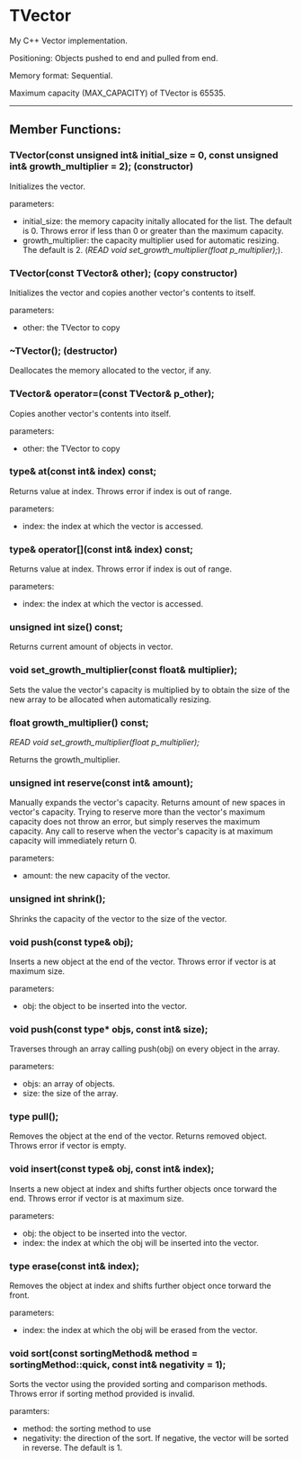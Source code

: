 # TVector

My C++ Vector implementation.

Positioning: Objects pushed to end and pulled from end.

Memory format: Sequential.

Maximum capacity (MAX_CAPACITY) of TVector is 65535.

---

## Member Functions:
### TVector(const unsigned int& initial_size = 0, const unsigned int& growth_multiplier = 2); (constructor)

Initializes the vector.

parameters:
- initial_size: the memory capacity initally allocated for the list. The default is 0. Throws error if less than 0 or greater than the maximum capacity.
- growth_multiplier: the capacity multiplier used for automatic resizing. The default is 2. (*READ void set_growth_multiplier(float p_multiplier);*).

### TVector(const TVector& other); (copy constructor)

Initializes the vector and copies another vector's contents to itself.

parameters:
- other: the TVector to copy

### ~TVector(); (destructor)

Deallocates the memory allocated to the vector, if any.

### TVector& operator=(const TVector& p_other);

Copies another vector's contents into itself.

parameters:
- other: the TVector to copy

### type& at(const int& index) const;

Returns value at index. Throws error if index is out of range.

parameters:
- index: the index at which the vector is accessed.

### type& operator[](const int& index) const;

Returns value at index. Throws error if index is out of range.

parameters:
- index: the index at which the vector is accessed.

### unsigned int size() const;

Returns current amount of objects in vector.

### void set_growth_multiplier(const float& multiplier);

Sets the value the vector's capacity is multiplied by to obtain the size of the new array to be allocated when automatically resizing.

### float growth_multiplier() const;

*READ void set_growth_multiplier(float p_multiplier);*

Returns the growth_multiplier.

### unsigned int reserve(const int& amount);

Manually expands the vector's capacity. Returns amount of new spaces in vector's capacity. Trying to reserve more than the vector's maximum capacity does not throw an error, but simply reserves the maximum capacity. Any call to reserve when the vector's capacity is at maximum capacity will immediately return 0.

parameters:
- amount: the new capacity of the vector.

### unsigned int shrink();

Shrinks the capacity of the vector to the size of the vector.

### void push(const type& obj);

Inserts a new object at the end of the vector. Throws error if vector is at maximum size.

parameters:
- obj: the object to be inserted into the vector.

### void push(const type* objs, const int& size);

Traverses through an array calling push(obj) on every object in the array.

parameters:
- objs: an array of objects.
- size: the size of the array.

### type pull();

Removes the object at the end of the vector. Returns removed object. Throws error if vector is empty.

### void insert(const type& obj, const int& index);

Inserts a new object at index and shifts further objects once torward the end. Throws error if vector is at maximum size.

parameters:
- obj: the object to be inserted into the vector.
- index: the index at which the obj will be inserted into the vector.

### type erase(const int& index);

Removes the object at index and shifts further object once torward the front.

parameters:
- index: the index at which the obj will be erased from the vector.

### void sort(const sortingMethod& method = sortingMethod::quick, const int& negativity = 1);

Sorts the vector using the provided sorting and comparison methods. Throws error if sorting method provided is invalid.

paramters:
- method: the sorting method to use
- negativity: the direction of the sort. If negative, the vector will be sorted in reverse. The default is 1.

